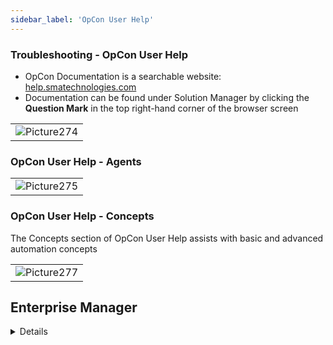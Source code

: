 ```yaml
---
sidebar_label: 'OpCon User Help'
---
```


### Troubleshooting - OpCon User Help


* OpCon Documentation is a searchable website: <a href="https://help.smatechnologies.com" target="_blank">help.smatechnologies.com</a>
* Documentation can be found under Solution Manager by clicking the **Question Mark** in the top right-hand corner of the browser screen


||
|---|
|![Picture274](../static/imgbasic/274.png)|

### OpCon User Help - Agents

||
|---|
|![Picture275](../static/imgbasic/275.png)|

### OpCon User Help - Concepts

The Concepts section of OpCon User Help assists with basic and advanced automation concepts 

||
|---|
|![Picture277](../static/imgbasic/277.png)|

## Enterprise Manager

<details>

* Within Enterprise Manager: **Help > Documentation > Document** or press **F1**

||
|---|
|![Picture273](../static/imgbasic/273.png)|

</details>